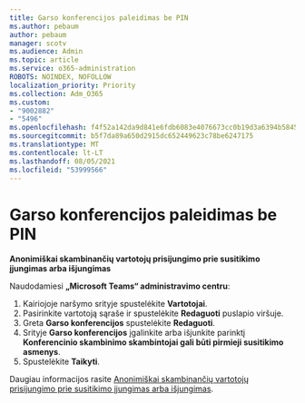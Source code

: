 ```yaml
---
title: Garso konferencijos paleidimas be PIN
ms.author: pebaum
author: pebaum
manager: scotv
ms.audience: Admin
ms.topic: article
ms.service: o365-administration
ROBOTS: NOINDEX, NOFOLLOW
localization_priority: Priority
ms.collection: Adm_O365
ms.custom:
- "9002882"
- "5496"
ms.openlocfilehash: f4f52a142da9d841e6fdb6083e4076673cc0b19d3a6394b58455c3f4f7580f5b
ms.sourcegitcommit: b5f7da89a650d2915dc652449623c78be6247175
ms.translationtype: MT
ms.contentlocale: lt-LT
ms.lasthandoff: 08/05/2021
ms.locfileid: "53999566"
---
```

# <a name="start-an-audio-conference-without-a-pin"></a>Garso konferencijos paleidimas be PIN

**Anonimiškai skambinančių vartotojų prisijungimo prie susitikimo įjungimas arba išjungimas**

Naudodamiesi **„Microsoft Teams“ administravimo centru**:

1. Kairiojoje naršymo srityje spustelėkite **Vartotojai**.
2. Pasirinkite vartotoją sąraše ir spustelėkite **Redaguoti** puslapio viršuje.
3. Greta **Garso konferencijos** spustelėkite **Redaguoti**.
4. Srityje **Garso konferencijos** įgalinkite arba išjunkite parinktį **Konferencinio skambinimo skambintojai gali būti pirmieji susitikimo asmenys**.
5. Spustelėkite **Taikyti**.

Daugiau informacijos rasite [Anonimiškai skambinančių vartotojų prisijungimo prie susitikimo įjungimas arba išjungimas](https://docs.microsoft.com/microsoftteams/start-an-audio-conference-over-the-phone-without-a-pin-in-teams).
